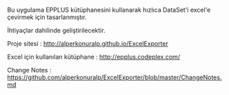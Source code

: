 ﻿Bu uygulama EPPLUS kütüphanesini kullanarak hızlıca DataSet'i excel'e çevirmek için tasarlanmıştır. 

İhtiyaçlar dahilinde geliştirilecektir. 

Proje sitesi : http://alperkonuralp.github.io/ExcelExporter

Excel için kullanılan kütüphane : http://epplus.codeplex.com/

Change Notes : https://github.com/alperkonuralp/ExcelExporter/blob/master/ChangeNotes.md

